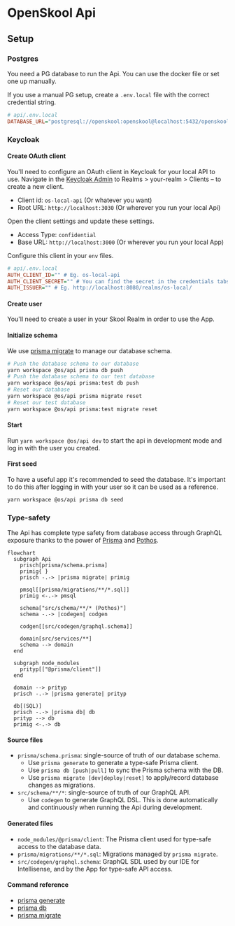 # OpenSkool Api

## Setup

### Postgres

You need a PG database to run the Api. You can use the docker file or set one up manually.

If you use a manual PG setup, create a `.env.local` file with the correct credential string.

```ini
# api/.env.local
DATABASE_URL="postgresql://openskool:openskool@localhost:5432/openskool"
```

### Keycloak

#### Create OAuth client

You'll need to configure an OAuth client in Keycloak for your local API to use. Navigate in the [Keycloak Admin](http://localhost:8080/admin/master/console) to Realms > your-realm > Clients – to create a new client.

- Client id: `os-local-api` (Or whatever you want)
- Root URL: `http://localhost:3030` (Or wherever you run your local Api)

Open the client settings and update these settings.

- Access Type: `confidential`
- Base URL: `http://localhost:3000` (Or wherever you run your local App)

Configure this client in your `env` files.

```ini
# api/.env.local
AUTH_CLIENT_ID="" # Eg. os-local-api
AUTH_CLIENT_SECRET="" # You can find the secret in the credentials tabs.
AUTH_ISSUER="" # Eg. http://localhost:8080/realms/os-local/
```

#### Create user

You'll need to create a user in your Skool Realm in order to use the App.

#### Initialize schema

We use [prisma migrate](https://www.prisma.io/migrate/) to manage our database schema.

```sh
# Push the database schema to our database
yarn workspace @os/api prisma db push
# Push the database schema to our test database
yarn workspace @os/api prisma:test db push
# Reset our database
yarn workspace @os/api prisma migrate reset
# Reset our test database
yarn workspace @os/api prisma:test migrate reset
```

#### Start

Run `yarn workspace @os/api dev` to start the api in development mode and log in with the user you created.

#### First seed

To have a useful app it's recommended to seed the database. It's important to do this after logging in with your user so it can be used as a reference.

```sh
yarn workspace @os/api prisma db seed
```

### Type-safety

The Api has complete type safety from database access through GraphQL exposure
thanks to the power of [Prisma](https://www.prisma.io/) and [Pothos](https://pothos-graphql.dev).

```mermaid
flowchart
  subgraph Api
    prisch[prisma/schema.prisma]
    primig{ }
    prisch -.-> |prisma migrate| primig

    pmsql[[prisma/migrations/**/*.sql]]
    primig <-.-> pmsql

    schema["src/schema/**/* (Pothos)"]
    schema -.-> |codegen| codgen

    codgen[[src/codegen/graphql.schema]]

    domain[src/services/**]
    schema --> domain
  end

  subgraph node_modules
    prityp[["@prisma/client"]]
  end

  domain --> prityp
  prisch -.-> |prisma generate| prityp

  db[(SQL)]
  prisch -.-> |prisma db| db
  prityp --> db
  primig <-.-> db
```

#### Source files

- `prisma/schema.prisma`: single-source of truth of our database schema.
  - Use `prisma generate` to generate a type-safe Prisma client.
  - Use `prisma db [push|pull]` to sync the Prisma schema with the DB.
  - Use `prisma migrate [dev|deploy|reset]` to apply/record database changes as migrations.
- `src/schema/**/*`: single-source of truth of our GraphQL API.
  - Use `codegen` to generate GraphQL DSL. This is done automatically and continuously when running the Api during development.

#### Generated files

- `node_modules/@prisma/client`: The Prisma client used for type-safe access to the database data.
- `prisma/migrations/**/*.sql`: Migrations managed by `prisma migrate`.
- `src/codegen/graphql.schema`: GraphQL SDL used by our IDE for Intellisense, and by the App for type-safe API access.

#### Command reference

- [prisma generate](https://www.prisma.io/docs/reference/api-reference/command-reference#generate)
- [prisma db](https://www.prisma.io/docs/reference/api-reference/command-reference)
- [prisma migrate](https://www.prisma.io/docs/reference/api-reference/command-reference#prisma-migrate)

